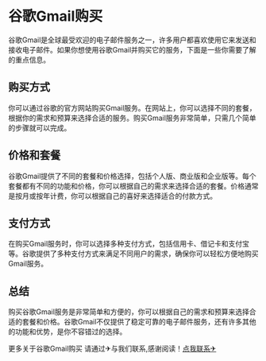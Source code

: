 # 谷歌Gmail购买

谷歌Gmail是全球最受欢迎的电子邮件服务之一，许多用户都喜欢使用它来发送和接收电子邮件。如果你想使用谷歌Gmail并购买它的服务，下面是一些你需要了解的重点信息。

## 购买方式

你可以通过谷歌的官方网站购买Gmail服务。在网站上，你可以选择不同的套餐，根据你的需求和预算来选择合适的服务。购买Gmail服务非常简单，只需几个简单的步骤就可以完成。

## 价格和套餐

谷歌Gmail提供了不同的套餐和价格选择，包括个人版、商业版和企业版等。每个套餐都有不同的功能和价格，你可以根据自己的需求来选择合适的套餐。价格通常是按月或按年计费，你可以根据自己的喜好来选择适合的付款方式。

## 支付方式

在购买Gmail服务时，你可以选择多种支付方式，包括信用卡、借记卡和支付宝等。谷歌提供了多种支付方式来满足不同用户的需求，确保你可以轻松方便地购买Gmail服务。

## 总结

购买谷歌Gmail服务是非常简单和方便的，你可以根据自己的需求和预算来选择合适的套餐和价格。谷歌Gmail不仅提供了稳定可靠的电子邮件服务，还有许多其他的功能和优势，是你不容错过的选择。

更多关于谷歌Gmail购买 请通过✈与我们联系,感谢阅读！[点我联系✈](https://web.G208.com)